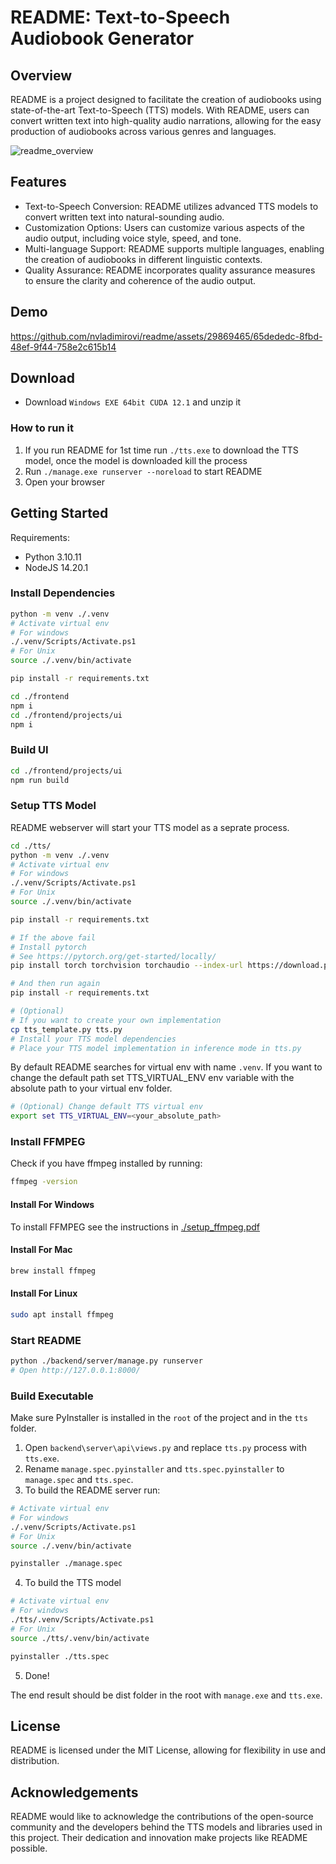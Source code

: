 # README: Text-to-Speech Audiobook Generator
## Overview
README is a project designed to facilitate the creation of audiobooks using state-of-the-art Text-to-Speech (TTS) models. With README, users can convert written text into high-quality audio narrations, allowing for the easy production of audiobooks across various genres and languages.

![readme_overview](https://github.com/nvladimirovi/readme/assets/29869465/9da91956-8b61-40e9-a870-24a95ec421dd)

## Features
- Text-to-Speech Conversion: README utilizes advanced TTS models to convert written text into natural-sounding audio.
- Customization Options: Users can customize various aspects of the audio output, including voice style, speed, and tone.
- Multi-language Support: README supports multiple languages, enabling the creation of audiobooks in different linguistic contexts.
- Quality Assurance: README incorporates quality assurance measures to ensure the clarity and coherence of the audio output.

## Demo
https://github.com/nvladimirovi/readme/assets/29869465/65dededc-8fbd-48ef-9f44-758e2c615b14

## Download
- Download `Windows EXE 64bit CUDA 12.1` and unzip it

### How to run it
1. If you run README for 1st time run `./tts.exe` to download the TTS model, once the model is downloaded kill the process
2. Run `./manage.exe runserver --noreload` to start README
3. Open your browser

## Getting Started
Requirements:
- Python 3.10.11
- NodeJS 14.20.1

### Install Dependencies
```bash
python -m venv ./.venv
# Activate virtual env
# For windows
./.venv/Scripts/Activate.ps1
# For Unix
source ./.venv/bin/activate

pip install -r requirements.txt

cd ./frontend
npm i
cd ./frontend/projects/ui
npm i
```

### Build UI
```bash
cd ./frontend/projects/ui
npm run build
```

### Setup TTS Model
README webserver will start your TTS model as a seprate process.
```bash
cd ./tts/
python -m venv ./.venv
# Activate virtual env
# For windows
./.venv/Scripts/Activate.ps1
# For Unix
source ./.venv/bin/activate

pip install -r requirements.txt

# If the above fail
# Install pytorch
# See https://pytorch.org/get-started/locally/
pip install torch torchvision torchaudio --index-url https://download.pytorch.org/whl/cu121

# And then run again
pip install -r requirements.txt

# (Optional)
# If you want to create your own implementation
cp tts_template.py tts.py
# Install your TTS model dependencies
# Place your TTS model implementation in inference mode in tts.py
```
By default README searches for virtual env with name `.venv`. If you want to change the default path set TTS_VIRTUAL_ENV env variable with the absolute path to your virtual env folder.
```bash
# (Optional) Change default TTS virtual env
export set TTS_VIRTUAL_ENV=<your_absolute_path>
```

### Install FFMPEG
Check if you have ffmpeg installed by running:
```bash
ffmpeg -version
```

#### Install For Windows
To install FFMPEG see the instructions in [./setup_ffmpeg.pdf](setup_ffmpeg.pdf)

#### Install For Mac
```bash
brew install ffmpeg
```

#### Install For Linux
```bash
sudo apt install ffmpeg
```

### Start README
```bash
python ./backend/server/manage.py runserver
# Open http://127.0.0.1:8000/
```

### Build Executable
Make sure PyInstaller is installed in the `root` of the project and in the `tts` folder.

1. Open `backend\server\api\views.py` and replace `tts.py` process with `tts.exe`.
2. Rename `manage.spec.pyinstaller` and `tts.spec.pyinstaller` to `manage.spec` and `tts.spec`.
3. To build the README server run:
```bash
# Activate virtual env
# For windows
./.venv/Scripts/Activate.ps1
# For Unix
source ./.venv/bin/activate

pyinstaller ./manage.spec
```
4. To build the TTS model
```bash
# Activate virtual env
# For windows
./tts/.venv/Scripts/Activate.ps1
# For Unix
source ./tts/.venv/bin/activate

pyinstaller ./tts.spec
```
5. Done!

The end result should be dist folder in the root with `manage.exe` and `tts.exe`.

## License
README is licensed under the MIT License, allowing for flexibility in use and distribution.

## Acknowledgements
README would like to acknowledge the contributions of the open-source community and the developers behind the TTS models and libraries used in this project. Their dedication and innovation make projects like README possible.
